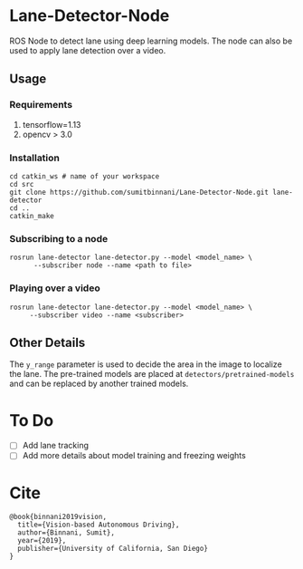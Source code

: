# Lane-Detector-Node
ROS Node to detect lane using deep learning models. The node can also be used to apply lane detection over a video.

## Usage
### Requirements
1. tensorflow=1.13
2. opencv > 3.0

### Installation
```
cd catkin_ws # name of your workspace
cd src
git clone https://github.com/sumitbinnani/Lane-Detector-Node.git lane-detector
cd ..
catkin_make
```

### Subscribing to a node
```
rosrun lane-detector lane-detector.py --model <model_name> \
      --subscriber node --name <path to file>
```

### Playing over a video
```
rosrun lane-detector lane-detector.py --model <model_name> \
     --subscriber video --name <subscriber>
```

## Other Details
The `y_range` parameter is used to decide the area in the image to localize the lane.
The pre-trained models are placed at `detectors/pretrained-models` and can be replaced
by another trained models.

# To Do
- [ ] Add lane tracking
- [ ] Add more details about model training and freezing weights

# Cite
```
@book{binnani2019vision,
  title={Vision-based Autonomous Driving},
  author={Binnani, Sumit},
  year={2019},
  publisher={University of California, San Diego}
}
```
